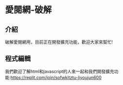 # 愛閱網-破解
## 介紹
破解愛閱網用，目前正在開發擴充功能，歡迎大家來幫忙!
## 程式編輯
我們歡迎了解html和javascript的人來一起和我們開發擴充功能:https://replit.com/join/sofwkitztu-liyoujun600
